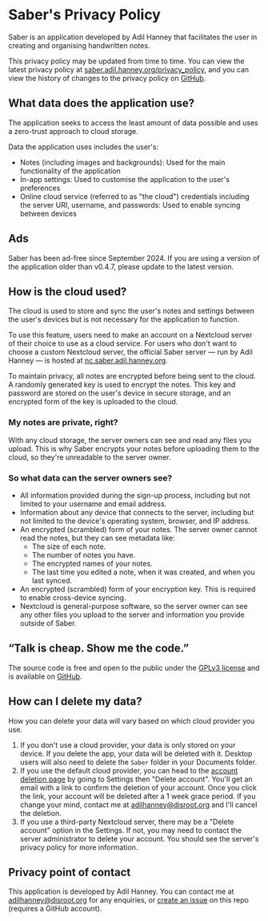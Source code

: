 # Saber's Privacy Policy

Saber is an application developed by Adil Hanney that
facilitates the user in creating and organising handwritten notes.

This privacy policy may be updated from time to time.
You can view the latest privacy policy at
[saber.adil.hanney.org/privacy_policy](https://saber.adil.hanney.org/privacy_policy),
and you can view the history of changes to the privacy policy on
[GitHub](https://github.com/saber-notes/saber/commits/main/privacy_policy.md).

## What data does the application use?

The application seeks to access the least amount of data possible
and uses a zero-trust approach to cloud storage.

Data the application uses includes the user's:
- Notes (including images and backgrounds): Used for the main functionality of the application
- In-app settings: Used to customise the application to the user's preferences
- Online cloud service (referred to as "the cloud") credentials including the server URI, username, and passwords: Used to enable syncing between devices

## Ads

Saber has been ad-free since September 2024.
If you are using a version of the application older than v0.4.7,
please update to the latest version.

## How is the cloud used?

The cloud is used to store and sync the user's notes and settings
between the user's devices but is not necessary for the application to function.

To use this feature, users need to make an account on a Nextcloud server
of their choice to use as a cloud service.
For users who don't want to choose a custom Nextcloud server,
the official Saber server — run by Adil Hanney — is hosted at
[nc.saber.adil.hanney.org](https://nc.saber.adil.hanney.org).

To maintain privacy, all notes are encrypted before being sent to the cloud.
A randomly generated key is used to encrypt the notes.
This key and password are stored on the user's device in secure storage,
and an encrypted form of the key is uploaded to the cloud.

### My notes are private, right?

With any cloud storage, the server owners can see and read any files you upload.
This is why Saber encrypts your notes before uploading them to the cloud,
so they're unreadable to the server owner.

### So what data can the server owners see?

- All information provided during the sign-up process, including but not limited to your username and email address.
- Information about any device that connects to the server, including but not limited to the device's operating system, browser, and IP address.
- An encrypted (scrambled) form of your notes. The server owner cannot read the notes, but they can see metadata like:
  - The size of each note.
  - The number of notes you have.
  - The encrypted names of your notes.
  - The last time you edited a note, when it was created, and when you last synced.
- An encrypted (scrambled) form of your encryption key. This is required to enable cross-device syncing.
- Nextcloud is general-purpose software, so the server owner can see any other files you upload
  to the server and information you provide outside of Saber.

## “Talk is cheap. Show me the code.”

The source code is free and open to the public under the
[GPLv3 license](https://github.com/saber-notes/saber/blob/main/LICENSE.md)
and is available on [GitHub](https://github.com/saber-notes/saber).

## How can I delete my data?

How you can delete your data will vary based on which cloud provider you use.
1. If you don't use a cloud provider, your data is only stored on your device.
  If you delete the app, your data will be deleted with it. Desktop users will
  also need to delete the `Saber` folder in your Documents folder.
2. If you use the default cloud provider, you can head to the
  [account deletion page](https://nc.saber.adil.hanney.org/index.php/settings/user/drop_account)
  by going to Settings then "Delete account". You'll get an email with a link to confirm
  the deletion of your account. Once you click the link, your account will be deleted after
  a 1 week grace period. If you change your mind, contact me at
  [adilhanney@disroot.org](mailto:adilhanney@disroot.org) and I'll cancel the deletion.
3. If you use a third-party Nextcloud server, there may be a "Delete account" option in the Settings.
  If not, you may need to contact the server administrator to delete your account.
  You should see the server's privacy policy for more information.

## Privacy point of contact

This application is developed by Adil Hanney.
You can contact me at [adilhanney@disroot.org](mailto:adilhanney@disroot.org) for any enquiries,
or [create an issue](https://github.com/saber-notes/saber/issues/new/choose)
on this repo (requires a GitHub account).
